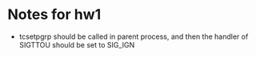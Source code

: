 # Notes for hw1
* tcsetpgrp should be called in parent process, and then the handler of SIGTTOU should be set to SIG_IGN